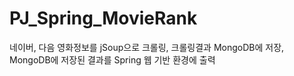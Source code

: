 # PJ_Spring_MovieRank
네이버, 다음 영화정보를 jSoup으로 크롤링, 크롤링결과 MongoDB에 저장, MongoDB에 저장된 결과를 Spring 웹 기반 환경에 출력
